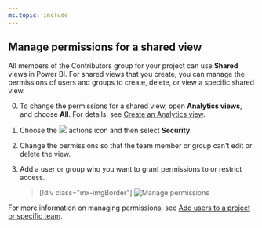 ```yaml
---
ms.topic: include
---
```



## Manage permissions for a shared view

All members of the Contributors group for your project can use **Shared** views in Power BI. For shared views that you create, you can manage the permissions of users and groups to create, delete, or view a specific shared view.

0. To change the permissions for a shared view, open **Analytics views**, and choose **All**. For details, see [Create an Analytics view](/azure/devops/report/powerbi/analytics-views-create). 

0. Choose the ![ ](/azure/devops/report/_img/icons/actions-icon.png) actions icon and then select **Security**.

0. Change the permissions so that the team member or group can't edit or delete the view.

0. Add a user or group who you want to grant permissions to or restrict access.

   > [!div class="mx-imgBorder"]
   > ![Manage permissions](/azure/devops/report/powerbi/_img/editable-views/view-permissions.png)

For more information on managing permissions, see [Add users to a project or specific team](/azure/devops/organizations/security/add-users-team-project).
